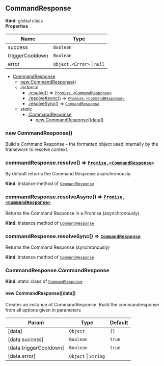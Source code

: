 <a name="CommandResponse"></a>

## CommandResponse
**Kind**: global class  
**Properties**

| Name | Type |
| --- | --- |
| success | <code>Boolean</code> | 
| triggerCooldown | <code>Boolean</code> | 
| error | <code>Object.&lt;Error&gt;</code> \| <code>null</code> | 


* [CommandResponse](#CommandResponse)
    * [new CommandResponse()](#new_CommandResponse_new)
    * _instance_
        * [.resolve()](#CommandResponse+resolve) ⇒ [<code>Promise.&lt;CommandResponse&gt;</code>](#CommandResponse)
        * [.resolveAsync()](#CommandResponse+resolveAsync) ⇒ [<code>Promise.&lt;CommandResponse&gt;</code>](#CommandResponse)
        * [.resolveSync()](#CommandResponse+resolveSync) ⇒ [<code>CommandResponse</code>](#CommandResponse)
    * _static_
        * [.CommandResponse](#CommandResponse.CommandResponse)
            * [new CommandResponse([data])](#new_CommandResponse.CommandResponse_new)

<a name="new_CommandResponse_new"></a>

### new CommandResponse()
Build a Command Response - the formatted object used internally by the framework to resolve context.

<a name="CommandResponse+resolve"></a>

### commandResponse.resolve() ⇒ [<code>Promise.&lt;CommandResponse&gt;</code>](#CommandResponse)
By default returns the Command Response asynchronously.

**Kind**: instance method of [<code>CommandResponse</code>](#CommandResponse)  
<a name="CommandResponse+resolveAsync"></a>

### commandResponse.resolveAsync() ⇒ [<code>Promise.&lt;CommandResponse&gt;</code>](#CommandResponse)
Returns the Command Response in a Promise (asynchronously)

**Kind**: instance method of [<code>CommandResponse</code>](#CommandResponse)  
<a name="CommandResponse+resolveSync"></a>

### commandResponse.resolveSync() ⇒ [<code>CommandResponse</code>](#CommandResponse)
Returns the Command Response (synchronously)

**Kind**: instance method of [<code>CommandResponse</code>](#CommandResponse)  
<a name="CommandResponse.CommandResponse"></a>

### CommandResponse.CommandResponse
**Kind**: static class of [<code>CommandResponse</code>](#CommandResponse)  
<a name="new_CommandResponse.CommandResponse_new"></a>

#### new CommandResponse([data])
Creates an instance of CommandResponse.
Build the commandresponse from all options given in parameters


| Param | Type | Default |
| --- | --- | --- |
| [data] | <code>Object</code> | <code>{}</code> | 
| [data.success] | <code>Boolean</code> | <code>true</code> | 
| [data.triggerCooldown] | <code>Boolean</code> | <code>true</code> | 
| [data.error] | <code>Object</code> \| <code>String</code> | <code></code> | 

